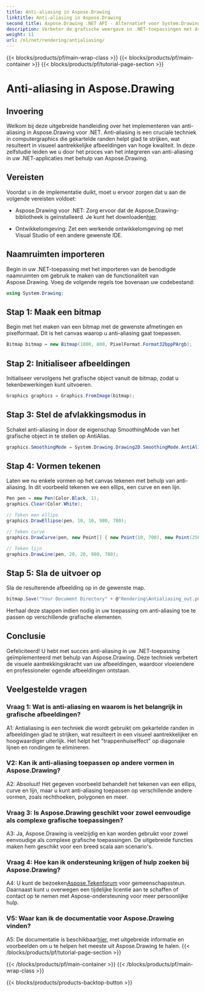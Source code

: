 ```yaml
---
title: Anti-aliasing in Aspose.Drawing
linktitle: Anti-aliasing in Aspose.Drawing
second_title: Aspose.Drawing .NET API - Alternatief voor System.Drawing.Common
description: Verbeter de grafische weergave in .NET-toepassingen met Aspose.Drawing. Implementeer anti-aliasing voor gladde randen. Volg onze stapsgewijze handleiding.
weight: 11
url: /nl/net/rendering/antialiasing/
---
```


{{< blocks/products/pf/main-wrap-class >}}
{{< blocks/products/pf/main-container >}}
{{< blocks/products/pf/tutorial-page-section >}}

# Anti-aliasing in Aspose.Drawing

## Invoering

Welkom bij deze uitgebreide handleiding over het implementeren van anti-aliasing in Aspose.Drawing voor .NET. Anti-aliasing is een cruciale techniek in computergraphics die gekartelde randen helpt glad te strijken, wat resulteert in visueel aantrekkelijke afbeeldingen van hoge kwaliteit. In deze zelfstudie leiden we u door het proces van het integreren van anti-aliasing in uw .NET-applicaties met behulp van Aspose.Drawing.

## Vereisten

Voordat u in de implementatie duikt, moet u ervoor zorgen dat u aan de volgende vereisten voldoet:

-  Aspose.Drawing voor .NET: Zorg ervoor dat de Aspose.Drawing-bibliotheek is geïnstalleerd. Je kunt het downloaden[hier](https://releases.aspose.com/drawing/net/).

- Ontwikkelomgeving: Zet een werkende ontwikkelomgeving op met Visual Studio of een andere gewenste IDE.

## Naamruimten importeren

Begin in uw .NET-toepassing met het importeren van de benodigde naamruimten om gebruik te maken van de functionaliteit van Aspose.Drawing. Voeg de volgende regels toe bovenaan uw codebestand:

```csharp
using System.Drawing;
```

## Stap 1: Maak een bitmap

Begin met het maken van een bitmap met de gewenste afmetingen en pixelformaat. Dit is het canvas waarop u anti-aliasing gaat toepassen.

```csharp
Bitmap bitmap = new Bitmap(1000, 800, PixelFormat.Format32bppPArgb);
```

## Stap 2: Initialiseer afbeeldingen

Initialiseer vervolgens het grafische object vanuit de bitmap, zodat u tekenbewerkingen kunt uitvoeren.

```csharp
Graphics graphics = Graphics.FromImage(bitmap);
```

## Stap 3: Stel de afvlakkingsmodus in

Schakel anti-aliasing in door de eigenschap SmoothingMode van het grafische object in te stellen op AntiAlias.

```csharp
graphics.SmoothingMode = System.Drawing.Drawing2D.SmoothingMode.AntiAlias;
```

## Stap 4: Vormen tekenen

Laten we nu enkele vormen op het canvas tekenen met behulp van anti-aliasing. In dit voorbeeld tekenen we een ellips, een curve en een lijn.

```csharp
Pen pen = new Pen(Color.Black, 1);
graphics.Clear(Color.White);

// Teken een ellips
graphics.DrawEllipse(pen, 10, 10, 980, 780);

// Teken curve
graphics.DrawCurve(pen, new Point[] { new Point(10, 700), new Point(250, 500), new Point(500, 10), new Point(750, 500), new Point(990, 700) });

// Teken lijn
graphics.DrawLine(pen, 20, 20, 980, 780);
```

## Stap 5: Sla de uitvoer op

Sla de resulterende afbeelding op in de gewenste map.

```csharp
bitmap.Save("Your Document Directory" + @"Rendering\Antialiasing_out.png");
```

Herhaal deze stappen indien nodig in uw toepassing om anti-aliasing toe te passen op verschillende grafische elementen.

## Conclusie

Gefeliciteerd! U hebt met succes anti-aliasing in uw .NET-toepassing geïmplementeerd met behulp van Aspose.Drawing. Deze techniek verbetert de visuele aantrekkingskracht van uw afbeeldingen, waardoor vloeiendere en professioneler ogende afbeeldingen ontstaan.

## Veelgestelde vragen

### Vraag 1: Wat is anti-aliasing en waarom is het belangrijk in grafische afbeeldingen?

A1: Antialiasing is een techniek die wordt gebruikt om gekartelde randen in afbeeldingen glad te strijken, wat resulteert in een visueel aantrekkelijker en hoogwaardiger uiterlijk. Het helpt het "trappenhuiseffect" op diagonale lijnen en rondingen te elimineren.

### V2: Kan ik anti-aliasing toepassen op andere vormen in Aspose.Drawing?

A2: Absoluut! Het gegeven voorbeeld behandelt het tekenen van een ellips, curve en lijn, maar u kunt anti-aliasing toepassen op verschillende andere vormen, zoals rechthoeken, polygonen en meer.

### Vraag 3: Is Aspose.Drawing geschikt voor zowel eenvoudige als complexe grafische toepassingen?

A3: Ja, Aspose.Drawing is veelzijdig en kan worden gebruikt voor zowel eenvoudige als complexe grafische toepassingen. De uitgebreide functies maken hem geschikt voor een breed scala aan scenario's.

### Vraag 4: Hoe kan ik ondersteuning krijgen of hulp zoeken bij Aspose.Drawing?

 A4: U kunt de bezoeken[Aspose.Tekenforum](https://forum.aspose.com/c/diagram/17) voor gemeenschapssteun. Daarnaast kunt u overwegen een tijdelijke licentie aan te schaffen of contact op te nemen met Aspose-ondersteuning voor meer persoonlijke hulp.

### V5: Waar kan ik de documentatie voor Aspose.Drawing vinden?

 A5: De documentatie is beschikbaar[hier](https://reference.aspose.com/drawing/net/), met uitgebreide informatie en voorbeelden om u te helpen het meeste uit Aspose.Drawing te halen.
{{< /blocks/products/pf/tutorial-page-section >}}

{{< /blocks/products/pf/main-container >}}
{{< /blocks/products/pf/main-wrap-class >}}

{{< blocks/products/products-backtop-button >}}
